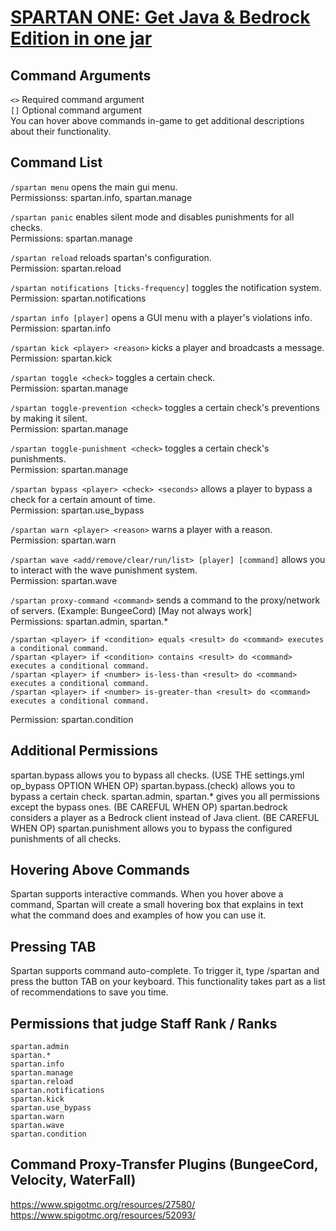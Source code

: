 # <a href="https://www.paypal.com/ncp/payment/EVXKXBD6M5XPC">SPARTAN ONE: Get Java & Bedrock Edition in one jar</a>

## Command Arguments
``<>`` Required command argument<br>
``[]`` Optional command argument<br>
You can hover above commands in-game to get additional descriptions about their functionality.


## Command List

``/spartan menu`` opens the main gui menu.<br>
Permissionss: spartan.info, spartan.manage

``/spartan panic`` enables silent mode and disables punishments for all checks.<br>
Permissions: spartan.manage

``/spartan reload`` reloads spartan's configuration.<br>
Permission: spartan.reload

``/spartan notifications [ticks-frequency]`` toggles the notification system.<br>
Permission: spartan.notifications

``/spartan info [player]`` opens a GUI menu with a player's violations info.<br>
Permission: spartan.info

``/spartan kick <player> <reason>`` kicks a player and broadcasts a message.<br>
Permission: spartan.kick

``/spartan toggle <check>`` toggles a certain check.<br>
Permission: spartan.manage

``/spartan toggle-prevention <check>`` toggles a certain check's preventions by making it silent.<br>
Permission: spartan.manage

``/spartan toggle-punishment <check>`` toggles a certain check's punishments.<br>
Permission: spartan.manage

``/spartan bypass <player> <check> <seconds>`` allows a player to bypass a check for a certain amount of time.<br>
Permission: spartan.use_bypass

``/spartan warn <player> <reason>`` warns a player with a reason.<br>
Permission: spartan.warn

``/spartan wave <add/remove/clear/run/list> [player] [command]`` allows you to interact with the wave punishment system.<br>
Permission: spartan.wave

``/spartan proxy-command <command>`` sends a command to the proxy/network of servers. (Example: BungeeCord) [May not always work]<br>
Permissions: spartan.admin, spartan.*

```
/spartan <player> if <condition> equals <result> do <command> executes a conditional command.
/spartan <player> if <condition> contains <result> do <command> executes a conditional command.
/spartan <player> if <number> is-less-than <result> do <command> executes a conditional command.
/spartan <player> if <number> is-greater-than <result> do <command> executes a conditional command.
```
Permission: spartan.condition


## Additional Permissions
spartan.bypass allows you to bypass all checks. (USE THE settings.yml op_bypass OPTION WHEN OP)
spartan.bypass.(check) allows you to bypass a certain check.
spartan.admin, spartan.* gives you all permissions except the bypass ones. (BE CAREFUL WHEN OP)
spartan.bedrock considers a player as a Bedrock client instead of Java client. (BE CAREFUL WHEN OP)
spartan.punishment allows you to bypass the configured punishments of all checks.


## Hovering Above Commands
Spartan supports interactive commands. When you hover above a command, Spartan will create a small hovering box that explains in text what the command does and examples of how you can use it.


## Pressing TAB
Spartan supports command auto-complete. To trigger it, type /spartan and press the button TAB on your keyboard. This functionality takes part as a list of recommendations to save you time.


## Permissions that judge Staff Rank / Ranks
```
spartan.admin
spartan.*
spartan.info
spartan.manage
spartan.reload
spartan.notifications
spartan.kick
spartan.use_bypass
spartan.warn
spartan.wave
spartan.condition
```

## Command Proxy-Transfer Plugins (BungeeCord, Velocity, WaterFall)
https://www.spigotmc.org/resources/27580/<br>
https://www.spigotmc.org/resources/52093/

